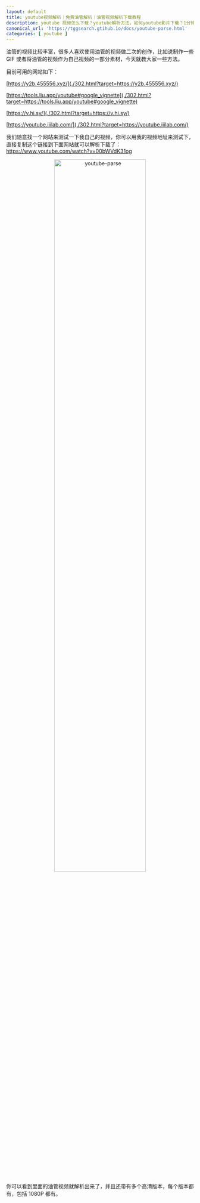```yaml
---
layout: default
title: youtube视频解析｜免费油管解析｜油管视频解析下载教程
description: youtube 视频怎么下载？youtube解析方法，如何youtube影片下载？1分钟就能学会，这里整理了一份可解析油管视频的网站列表，大部分都可以下载解析油管视频简单方法帮你下载到高清原码视频，保存下载到本地的方法教程
canonical_url: 'https://tggsearch.gtihub.io/docs/youtube-parse.html'
categories: [ youtube ]
---
```

油管的视频比较丰富，很多人喜欢使用油管的视频做二次的创作，比如说制作一些 GIF 或者将油管的视频作为自己视频的一部分素材，今天就教大家一些方法。

目前可用的网站如下：

[https://y2b.455556.xyz/](./302.html?target=https://y2b.455556.xyz/)

[https://tools.liu.app/youtube#google_vignette](./302.html?target=https://tools.liu.app/youtube#google_vignette)

[https://v.hi.sy/](./302.html?target=https://v.hi.sy/)

[https://youtube.iiilab.com/](./302.html?target=https://youtube.iiilab.com/)

我们随意找一个网站来测试一下我自己的视频，你可以用我的视频地址来测试下，直接复制这个链接到下面网站就可以解析下载了：https://www.youtube.com/watch?v=00bWVdK31og

<div align=center>
    <img alt="youtube-parse" src="https://cdn.jsdelivr.net/gh/tggsearch/tggsearch.github.io/assets/img/youtube-parse.webp" class="page-img" width="70%" onerror="this.onerror=null;this.src='/assets/img/youtube-parse.webp'" />
</div>

你可以看到里面的油管视频就解析出来了，并且还带有多个高清版本，每个版本都有，包括 1080P 都有。

